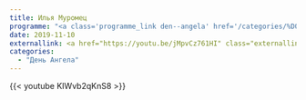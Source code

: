 ```yaml
---
title: Илья Муромец
programme: "<a class='programme_link den--angela' href='/categories/%D0%B4%D0%B5%D0%BD%D1%8C-%D0%B0%D0%BD%D0%B3%D0%B5%D0%BB%D0%B0/'>День Ангела</a>"
date: 2019-11-10
externallink: <a href="https://youtu.be/jMpvCz761HI" class="externallink" target="_blank">Полный выпуск </a>
categories:
  - "День Ангела"
---
```

{{< youtube KIWvb2qKnS8 >}}




<!--more-->
